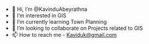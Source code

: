 - 👋 Hi, I’m @KavinduAbeyrathna
- 👀 I’m interested in GIS 
- 🌱 I’m currently learning Town Planning
- 💞️ I’m looking to collaborate on Projects related to GIS
- 📫 How to reach me - Kaviduk@gmail.com

<!---
KavinduAbeyrathna/KavinduAbeyrathna is a ✨ special ✨ repository because its `README.md` (this file) appears on your GitHub profile.
You can click the Preview link to take a look at your changes.
--->

